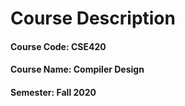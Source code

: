 # Course Description 
#### Course Code: CSE420
#### Course Name: Compiler Design
#### Semester: Fall 2020
